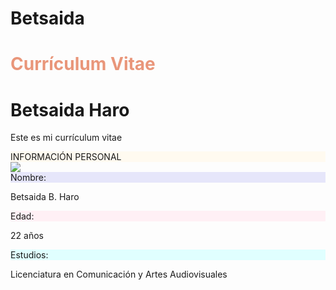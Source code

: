 # Betsaida
<h1 style="color:#E9967A"> Currículum Vitae</h1>



<!DOCTYPE html>
<html>
<head>
<title>Currículum Vitae</title>
  <meta charset="utf-8">
  <meta name="viewport" content="width=device-width, initial-scale=1">
  <link rel="stylesheet" href="https://maxcdn.bootstrapcdn.com/bootstrap/4.5.2/css/bootstrap.min.css">
  <script src="https://ajax.googleapis.com/ajax/libs/jquery/3.5.1/jquery.min.js"></script>
  <script src="https://cdnjs.cloudflare.com/ajax/libs/popper.js/1.16.0/umd/popper.min.js"></script>
  <script src="https://maxcdn.bootstrapcdn.com/bootstrap/4.5.2/js/bootstrap.min.js"></script>
</head>
<body>

<h1>Betsaida Haro</h1> 
<p>Este es mi currículum vitae</p>

<div style="background-color:#FFFAF0">INFORMACIÓN PERSONAL</div>

 
<img src="https://www.w3schools.com/html/BC1C3CE3-F263-46FF-9D87-B15E0F0BFC28.JPG">
<div style="background-color:#E6E6FA">Nombre:</div><p>Betsaida B. Haro</p>
<div style="background-color:#FFF0F5">Edad:</div><p>22 años</p>
<div style="background-color:#E0FFFF">Estudios:</div><p>Licenciatura en Comunicación y Artes Audiovisuales</p>


</body>
</html>

